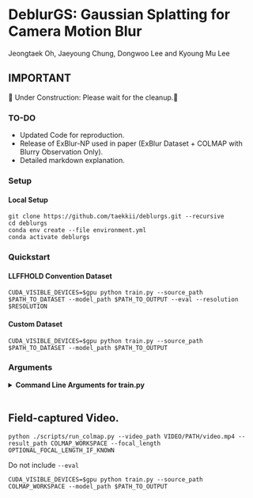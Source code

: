 # DeblurGS: Gaussian Splatting for Camera Motion Blur
Jeongtaek Oh, Jaeyoung Chung, Dongwoo Lee and Kyoung Mu Lee <br>

## IMPORTANT
🚧 Under Construction: Please wait for the cleanup.🚧


### TO-DO
- Updated Code for reproduction.
- Release of ExBlur-NP used in paper (ExBlur Dataset + COLMAP with Blurry Observation Only).
- Detailed markdown explanation.
  
### Setup

#### Local Setup

```shell
git clone https://github.com/taekkii/deblurgs.git --recursive
cd deblurgs
conda env create --file environment.yml
conda activate deblurgs
```

### Quickstart

#### LLFFHOLD Convention Dataset 
```shell
CUDA_VISIBLE_DEVICES=$gpu python train.py --source_path $PATH_TO_DATASET --model_path $PATH_TO_OUTPUT --eval --resolution $RESOLUTION
```

#### Custom Dataset
```shell
CUDA_VISIBLE_DEVICES=$gpu python train.py --source_path $PATH_TO_DATASET --model_path $PATH_TO_OUTPUT
```



### Arguments


<details>
<summary><span style="font-weight: bold;">Command Line Arguments for train.py</span></summary>

  #### --source_path / -s
  Path to the source directory containing a COLMAP or Synthetic NeRF data set.
  #### --model_path / -m 
  Path where the trained model should be stored (```output/<random>``` by default).
  #### --resolution / -r
  Resolution
  #### --num_subframes
  Number of subframes per blurry observation.
  #### --random_init
  (Optional) Spread random point clouds within camera frustrums, uniformly.
  

  ### Camera Motion

  #### --curve_controlpoints_lr
  Learning rate for bezier curve control points.
  #### --curve_rotation lr
  Learning rate for bezier curve rotation.
  #### --curve_alignment_lr.
  Learning rate for alignment parameter
  #### --curve_lr_half_iter.
  Learning rate for ```CURVE_CONTROLPOINTS_LR``` and ```CURVE_ROTATION_LR``` exponentially decays to be half for each ```CURVE_LR_HALF_ITER```. 
  #### --curve_start_iter.
  Runs original 3DGS pipeline before ```CURVE_START_ITER```.
  #### --curve_order
  Bezier curve order.

  ### Important Parameters

  #### --densify_grad_threshold_init / --densify_grad_threshold_init
  Gaussian Densification Annealing Strategy: the threshold exponentially decays from ```DENSIFY_GRAD_THRESHOLD_INIT``` to ```DENSIFY_GRAD_THRESHOLD_FINAL```
  
  #### --lambda_t_smooth_init / --lambda_t_smooth_final
  Temporal smoothness: regularizes abrupt change between adjacent sub-frame renderings. Exponentially decays from ```LAMBDA_T_SMOOTH_INIT``` to ```LAMBDA_T_SMOOTH_FINAL```
  
  #### --lambda_depth_tv
  (Optional) 2D TV loss for depth map. Helpful for smooth geometry, but trades reconstruction quality off.
  
 
</details>
<br>


## Field-captured Video.


```shell
python ./scripts/run_colmap.py --video_path VIDEO/PATH/video.mp4 --result_path COLMAP_WORKSPACE --focal_length OPTIONAL_FOCAL_LENGTH_IF_KNOWN
```

Do not include ```--eval```

```shell
CUDA_VISIBLE_DEVICES=$gpu python train.py --source_path COLMAP_WORKSPACE --model_path $PATH_TO_OUTPUT
```
